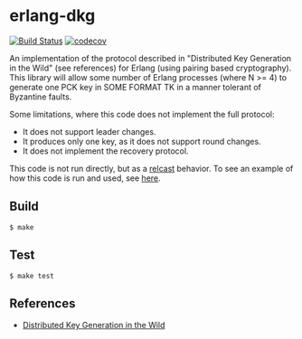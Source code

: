 erlang-dkg
=====
[![Build Status](https://badge.buildkite.com/6933d2231530c47800b727a796af13ac90faabcffbe12af487.svg?branch=master)](https://buildkite.com/helium/erlang-dkg)
[![codecov](https://codecov.io/gh/helium/erlang-dkg/branch/master/graph/badge.svg)](https://codecov.io/gh/helium/erlang-dkg)

An implementation of the protocol described in "Distributed Key
Generation in the Wild" (see references) for Erlang (using pairing
based cryptography).  This library will allow some number of Erlang
processes (where N >= 4) to generate one PCK key in SOME FORMAT TK in
a manner tolerant of Byzantine faults.

Some limitations, where this code does not implement the full
protocol:
 - It does not support leader changes.
 - It produces only one key, as it does not support round changes.
 - It does not implement the recovery protocol.
 
This code is not run directly, but as a
[relcast](https://github.com/helium/relcast) behavior. To see an example of how this code is run and used, see
[here](https://github.com/helium/miner/blob/master/src/handlers/miner_dkg_handler.erl).
 
Build
-----

    $ make

Test
-----

    $ make test

References
-----

* [Distributed Key Generation in the Wild](https://eprint.iacr.org/2012/377.pdf)
